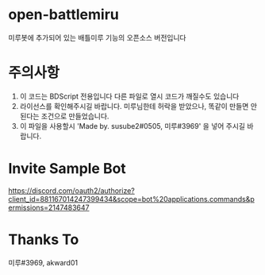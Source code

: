 # open-battlemiru
미루봇에 추가되어 있는 배틀미루 기능의 오픈소스
버전입니다

# 주의사항
 1. 이 코드는 BDScript 전용입니다
다른 파일로 열시 코드가 깨질수도 있습니다
 2. 라이선스를 확인해주시길 바랍니다.
미루님한테 허락을 받았으나, 똑같이 만들면 안된다는
조건으로 만들었습니다.
 3. 이 파일을 사용할시 'Made by. susube2#0505,
미루#3969' 을 넣어 주시길 바랍니다.

# Invite Sample Bot
https://discord.com/oauth2/authorize?client_id=881167014247399434&scope=bot%20applications.commands&permissions=2147483647

# Thanks To
미루#3969, akward01
